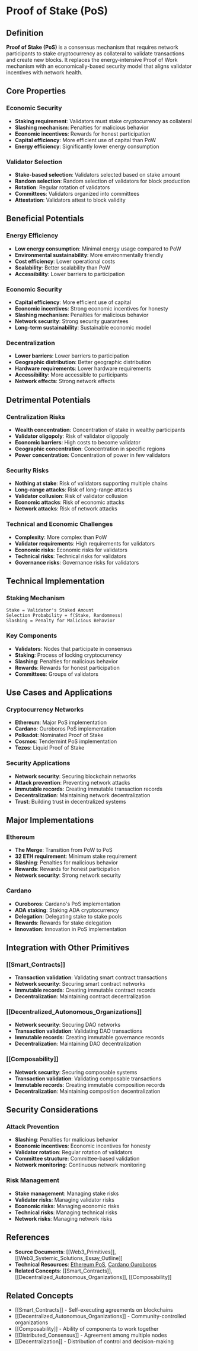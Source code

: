 # Proof of Stake (PoS)

## Definition

**Proof of Stake (PoS)** is a consensus mechanism that requires network participants to stake cryptocurrency as collateral to validate transactions and create new blocks. It replaces the energy-intensive Proof of Work mechanism with an economically-based security model that aligns validator incentives with network health.

## Core Properties

### Economic Security
- **Staking requirement**: Validators must stake cryptocurrency as collateral
- **Slashing mechanism**: Penalties for malicious behavior
- **Economic incentives**: Rewards for honest participation
- **Capital efficiency**: More efficient use of capital than PoW
- **Energy efficiency**: Significantly lower energy consumption

### Validator Selection
- **Stake-based selection**: Validators selected based on stake amount
- **Random selection**: Random selection of validators for block production
- **Rotation**: Regular rotation of validators
- **Committees**: Validators organized into committees
- **Attestation**: Validators attest to block validity

## Beneficial Potentials

### Energy Efficiency
- **Low energy consumption**: Minimal energy usage compared to PoW
- **Environmental sustainability**: More environmentally friendly
- **Cost efficiency**: Lower operational costs
- **Scalability**: Better scalability than PoW
- **Accessibility**: Lower barriers to participation

### Economic Security
- **Capital efficiency**: More efficient use of capital
- **Economic incentives**: Strong economic incentives for honesty
- **Slashing mechanism**: Penalties for malicious behavior
- **Network security**: Strong security guarantees
- **Long-term sustainability**: Sustainable economic model

### Decentralization
- **Lower barriers**: Lower barriers to participation
- **Geographic distribution**: Better geographic distribution
- **Hardware requirements**: Lower hardware requirements
- **Accessibility**: More accessible to participants
- **Network effects**: Strong network effects

## Detrimental Potentials

### Centralization Risks
- **Wealth concentration**: Concentration of stake in wealthy participants
- **Validator oligopoly**: Risk of validator oligopoly
- **Economic barriers**: High costs to become validator
- **Geographic concentration**: Concentration in specific regions
- **Power concentration**: Concentration of power in few validators

### Security Risks
- **Nothing at stake**: Risk of validators supporting multiple chains
- **Long-range attacks**: Risk of long-range attacks
- **Validator collusion**: Risk of validator collusion
- **Economic attacks**: Risk of economic attacks
- **Network attacks**: Risk of network attacks

### Technical and Economic Challenges
- **Complexity**: More complex than PoW
- **Validator requirements**: High requirements for validators
- **Economic risks**: Economic risks for validators
- **Technical risks**: Technical risks for validators
- **Governance risks**: Governance risks for validators

## Technical Implementation

### Staking Mechanism
```
Stake = Validator's Staked Amount
Selection Probability = f(Stake, Randomness)
Slashing = Penalty for Malicious Behavior
```

### Key Components
- **Validators**: Nodes that participate in consensus
- **Staking**: Process of locking cryptocurrency
- **Slashing**: Penalties for malicious behavior
- **Rewards**: Rewards for honest participation
- **Committees**: Groups of validators

## Use Cases and Applications

### Cryptocurrency Networks
- **Ethereum**: Major PoS implementation
- **Cardano**: Ouroboros PoS implementation
- **Polkadot**: Nominated Proof of Stake
- **Cosmos**: Tendermint PoS implementation
- **Tezos**: Liquid Proof of Stake

### Security Applications
- **Network security**: Securing blockchain networks
- **Attack prevention**: Preventing network attacks
- **Immutable records**: Creating immutable transaction records
- **Decentralization**: Maintaining network decentralization
- **Trust**: Building trust in decentralized systems

## Major Implementations

### Ethereum
- **The Merge**: Transition from PoW to PoS
- **32 ETH requirement**: Minimum stake requirement
- **Slashing**: Penalties for malicious behavior
- **Rewards**: Rewards for honest participation
- **Network security**: Strong network security

### Cardano
- **Ouroboros**: Cardano's PoS implementation
- **ADA staking**: Staking ADA cryptocurrency
- **Delegation**: Delegating stake to stake pools
- **Rewards**: Rewards for stake delegation
- **Innovation**: Innovation in PoS implementation

## Integration with Other Primitives

### [[Smart_Contracts]]
- **Transaction validation**: Validating smart contract transactions
- **Network security**: Securing smart contract networks
- **Immutable records**: Creating immutable contract records
- **Decentralization**: Maintaining contract decentralization

### [[Decentralized_Autonomous_Organizations]]
- **Network security**: Securing DAO networks
- **Transaction validation**: Validating DAO transactions
- **Immutable records**: Creating immutable governance records
- **Decentralization**: Maintaining DAO decentralization

### [[Composability]]
- **Network security**: Securing composable systems
- **Transaction validation**: Validating composable transactions
- **Immutable records**: Creating immutable composition records
- **Decentralization**: Maintaining composition decentralization

## Security Considerations

### Attack Prevention
- **Slashing**: Penalties for malicious behavior
- **Economic incentives**: Economic incentives for honesty
- **Validator rotation**: Regular rotation of validators
- **Committee structure**: Committee-based validation
- **Network monitoring**: Continuous network monitoring

### Risk Management
- **Stake management**: Managing stake risks
- **Validator risks**: Managing validator risks
- **Economic risks**: Managing economic risks
- **Technical risks**: Managing technical risks
- **Network risks**: Managing network risks

## References

- **Source Documents**: [[Web3_Primitives]], [[Web3_Systemic_Solutions_Essay_Outline]]
- **Technical Resources**: [Ethereum PoS](https://ethereum.org/en/developers/docs/consensus-mechanisms/pos/), [Cardano Ouroboros](https://cardano.org/)
- **Related Concepts**: [[Smart_Contracts]], [[Decentralized_Autonomous_Organizations]], [[Composability]]

## Related Concepts

- [[Smart_Contracts]] - Self-executing agreements on blockchains
- [[Decentralized_Autonomous_Organizations]] - Community-controlled organizations
- [[Composability]] - Ability of components to work together
- [[Distributed_Consensus]] - Agreement among multiple nodes
- [[Decentralization]] - Distribution of control and decision-making
